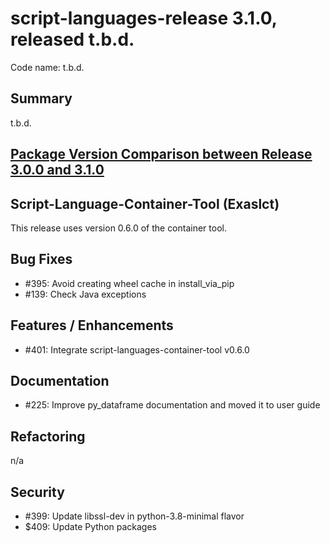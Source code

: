 # script-languages-release 3.1.0, released t.b.d.

Code name: t.b.d.

## Summary

t.b.d.

## [Package Version Comparison between Release 3.0.0 and 3.1.0](package_diffs/3.1.0/README.md)
  
## Script-Language-Container-Tool (Exaslct)

This release uses version 0.6.0 of the container tool.

## Bug Fixes

 - #395: Avoid creating wheel cache in install_via_pip
 - #139: Check Java exceptions 

## Features / Enhancements

 - #401: Integrate script-languages-container-tool v0.6.0 

## Documentation

 - #225: Improve py_dataframe documentation and moved it to user guide

## Refactoring

 n/a

## Security

 - #399: Update libssl-dev in python-3.8-minimal flavor
 - $409: Update Python packages
 
